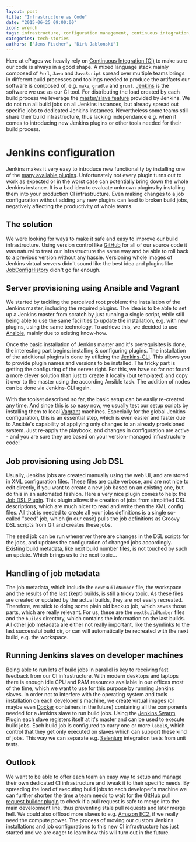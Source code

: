 ```yaml
---
layout: post
title: "Infrastructure as Code"
date: "2015-06-25 09:00:00"
icon: wrench
tags: infrastructure, configuration management, continuous integration, jenkins
categories: tech-stories
authors: ["Jens Fischer", "Dirk Jablonski"]
---
```


Here at ePages we heavily rely on [Continuous Integration (CI)](http://www.martinfowler.com/articles/continuousIntegration.html) to make sure our code is always in a good shape. A mixed language stack mainly composed of `Perl`, `Java` and `JavaScript` spread over multiple teams brings in different build processes and toolings needed to produce the artifacts our software is composed of, e.g. `make`, `gradle` and `grunt`. [Jenkins](https://jenkins-ci.org/) is the software we use as our CI tool. For distributing the load created by each build process we leverage the [master/slave feature](https://wiki.jenkins-ci.org/display/JENKINS/Step+by+step+guide+to+set+up+master+and+slave+machines) provided by Jenkins. We do not run all build jobs on all Jenkins instances, but already spread out specific jobs to dedicated Jenkins instances. Nevertheless some teams still share their build infrastructure, thus lacking independance e.g. when it comes to introducing new Jenkins plugins or other tools needed for their build process.

# Jenkins configuration

Jenkins makes it very easy to introduce new functionality by installing one of the [many available plugins](https://wiki.jenkins-ci.org/display/JENKINS/Plugins). Unfortunately not every plugin turns out to work as expected or in the worst case can potentially bring down the whole Jenkins instance. It is a bad idea to evaluate unknown plugins by installing them into your production CI infrastructure. Even making changes to a job configuration without adding any new plugins can lead to broken build jobs, negatively affecting the productivity of whole teams.

## The solution

We were looking for ways to make it safe and easy to improve our build infrastructure. Using version control like [GitHub](https://github.com/) for all of our source code it was natural to treat our infrastructure the same way and be able to roll back to a previous version without any hassle. Versioning whole images of Jenkins virtual servers didn't sound like the best idea and plugins like [JobConfigHistory](https://wiki.jenkins-ci.org/display/JENKINS/JobConfigHistory+Plugin) didn't go far enough.


## Server provisioning using Ansible and Vagrant

We started by tackling the perceived root problem: the installation of the Jenkins master, including the required plugins.  The idea is to be able to set up a Jenkins master from scratch by just running a single script, while still being able to use the same facilities to update the installation, e.g. with new plugins, using the same technology. To achieve this, we decided to use [Ansible](http://www.ansible.com/home), mainly due to existing know-how.

Once the basic installation of Jenkins master and it's prerequisites is done, the interesting part begins: installing & configuring plugins. The installation of the additional plugins is done by utilizing the [Jenkins-CLI](https://wiki.jenkins-ci.org/display/JENKINS/Jenkins+CLI). This allows you to provide plugin names and versions to be installed. The tricky part is getting the configuring of the server right. For this, we have so far not found a more clever solution than just to create it locally (but templated) and copy it over to the master using the according Ansible task. The addition of nodes can be done via Jenkins-CLI again.

With the toolset described so far, the basic setup can be easily re-created any time. And since this is so easy now, we usually test our setup scripts by installing them to local [Vagrant](https://www.vagrantup.com/) machines. Especially for the global Jenkins configuration, this is an essential step, which is even easier and faster due to Ansible's capability of appliying only changes to an already provisioned system. Just re-apply the playbook, and changes in configuration are active - and you are sure they are based on your version-managed infrastructure code!

## Job provisioning using Job DSL

Usually, Jenkins jobs are created manually using the web UI, and are stored in XML configuration files. These files are quite verbose, and are not nice to edit directly, if you want to create a new job based on an existing one, but do this in an automated fashion. Here a very nice plugin comes to help: the [Job DSL Plugin](https://wiki.jenkins-ci.org/display/JENKINS/Job+DSL+Plugin). This plugin allows the creation of jobs from simplified DSL descriptions, which are much nicer to read and write then the XML config files. All that is needed to create all your jobs definitions is a single so-called "seed" job, which (in our case) pulls the job definitions as Groovy DSL scripts from Git and creates these jobs.

The seed job can be run whenerver there are changes in the DSL scripts for the jobs, and updates the configuration of changed jobs accordingly. Existing build metadata, like next build number files, is not touched by such an update. Which brings us to the next topic...

## Handling of job metadata

The job metadata, which include the `nextBuildNumber` file, the workspace and the results of the last (kept) builds, is still a tricky topic. As these files are created or updated by the actual builds, they are not easily recreated. Therefore, we stick to doing some plain old backup job, which saves those parts, which are really relevant. For us, these are the `nextBuildNumber` files and the `builds` directory, which contains the information on the last builds. All other job metadata are either not really important, like the symlinks to the last successful build dir, or can will automatically be recreated with the next build, e.g. the workspace.

## Running Jenkins slaves on developer machines

Being able to run lots of build jobs in parallel is key to receiving fast feedback from our CI infrastructure. With modern desktops and laptops there is enough idle CPU and RAM resources available in our offices most of the time, which we want to use for this purpose by running Jenkins slaves. In order not to interfere with the operating system and tools installation on each developer's machine, we create virtual images (or maybe even [Docker](https://www.docker.com/) containers in the future) containing all the components needed for a Jenkins slave to run build jobs. Using the [Jenkins Swarm Plugin](https://wiki.jenkins-ci.org/display/JENKINS/Swarm+Plugin) each slave registers itself at it's master and can be used to execute build jobs. Each build job is configured to carry one or more `label`s, which control that they get only executed on slaves which can support these kind of jobs. This way we can separate e.g. [Selenium](http://www.seleniumhq.org/) integration tests from unit tests.

## Outlook

We want to be able to offer each team an easy way to setup and manage their own dedicated CI infrastructure and tweak it to their specific needs. By spreading the load of executing build jobs to each developer's machine we can further shorten the time a team needs to wait for the [GitHub pull request builder plugin](https://wiki.jenkins-ci.org/display/JENKINS/GitHub+pull+request+builder+plugin) to check if a pull request is safe to merge into the main development line, thus preventing stale pull requests and later merge hell. We could also offload more slaves to e.g. [Amazon EC2](https://aws.amazon.com/ec2/), if we really need the compute power. The process of moving our custom Jenkins installations and job configurations to this new CI infrastructure has just started and we are eager to learn how this will turn out in the future.
